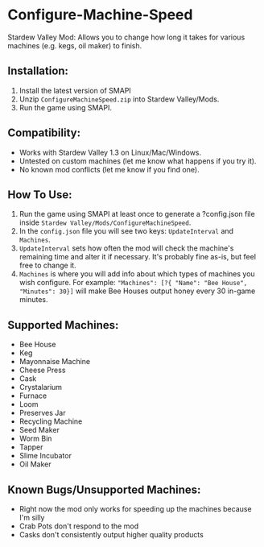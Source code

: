 # Configure-Machine-Speed
Stardew Valley Mod: Allows you to change how long it takes for various machines (e.g. kegs, oil maker) to finish.

## Installation:
1. Install the latest version of SMAPI
2. Unzip `ConfigureMachineSpeed.zip` into Stardew Valley/Mods.
3. Run the game using SMAPI.


## Compatibility:
- Works with Stardew Valley 1.3 on Linux/Mac/Windows.
- Untested on custom machines (let me know what happens if you try it).
- No known mod conflicts (let me know if you find one).


## How To Use:
1. Run the game using SMAPI at least once to generate a ?config.json file inside `Stardew Valley/Mods/ConfigureMachineSpeed`.
2. In the `config.json` file you will see two keys: `UpdateInterval` and `Machines`.
3. `UpdateInterval` sets how often the mod will check the machine's remaining time and alter it if necessary. It's probably fine as-is, but feel free to change it.
4. `Machines` is where you will add info about which types of machines you wish configure. For example: `"Machines": [?{ "Name": "Bee House", "Minutes": 30}]` will make Bee Houses output honey every 30 in-game minutes.


## Supported Machines:
- Bee House
- Keg
- Mayonnaise Machine
- Cheese Press
- Cask
- Crystalarium
- Furnace
- Loom
- Preserves Jar
- Recycling Machine
- Seed Maker
- Worm Bin
- Tapper
- Slime Incubator
- Oil Maker

## Known Bugs/Unsupported Machines:
- Right now the mod only works for speeding up the machines because I'm silly
- Crab Pots don't respond to the mod
- Casks don't consistently output higher quality products